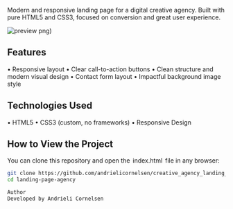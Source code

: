 Modern and responsive landing page for a digital creative agency. Built with pure HTML5 and CSS3, focused on conversion and great user experience.

![preview](https://github.com/user-attachments/assets/682b3775-e2f5-486b-bc87-880512478221)
png)

## Features

•⁠  ⁠Responsive layout
•⁠  ⁠Clear call-to-action buttons
•⁠  ⁠Clean structure and modern visual design
•⁠  ⁠Contact form layout
•⁠  ⁠Impactful background image style

## Technologies Used

•⁠  ⁠HTML5
•⁠  ⁠CSS3 (custom, no frameworks)
•⁠  ⁠Responsive Design

## How to View the Project

You can clone this repository and open the ⁠ index.html ⁠ file in any browser:

```bash
git clone https://github.com/andrielicornelsen/creative_agency_landing_page_en_update.git
cd landing-page-agency

Author
Developed by Andrieli Cornelsen
